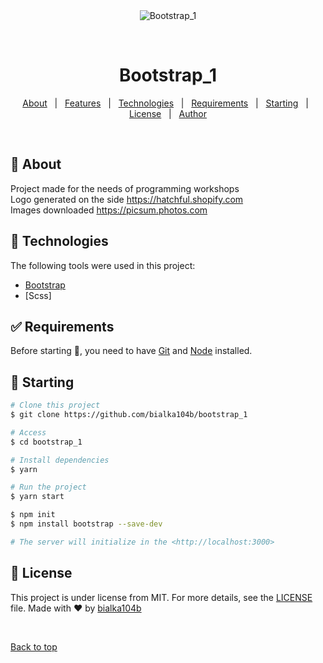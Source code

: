 <div align="center" id="top"> 
  <img src="./.github/app.gif" alt="Bootstrap_1" />

&#xa0;

  <!-- <a href="https://bootstrap_1.netlify.app">Demo</a> -->
</div>

<h1 align="center">Bootstrap_1</h1>

<p align="center">
  <a href="#dart-about">About</a> &#xa0; | &#xa0; 
  <a href="#sparkles-features">Features</a> &#xa0; | &#xa0;
  <a href="#rocket-technologies">Technologies</a> &#xa0; | &#xa0;
  <a href="#white_check_mark-requirements">Requirements</a> &#xa0; | &#xa0;
  <a href="#checkered_flag-starting">Starting</a> &#xa0; | &#xa0;
  <a href="#memo-license">License</a> &#xa0; | &#xa0;
  <a href="https://github.com/bialka104b" target="_blank">Author</a>
</p>

<br>

## :dart: About

Project made for the needs of programming workshops<br>
Logo generated on the side https://hatchful.shopify.com<br>
Images downloaded https://picsum.photos.com

## :rocket: Technologies

The following tools were used in this project:

- [Bootstrap](https://getbootstrap.com/docs/4.1/getting-started/download/)
- [Scss]

## :white_check_mark: Requirements

Before starting :checkered_flag:, you need to have [Git](https://git-scm.com) and [Node](https://nodejs.org/en/) installed.

## :checkered_flag: Starting

```bash
# Clone this project
$ git clone https://github.com/bialka104b/bootstrap_1

# Access
$ cd bootstrap_1

# Install dependencies
$ yarn

# Run the project
$ yarn start

$ npm init
$ npm install bootstrap --save-dev

# The server will initialize in the <http://localhost:3000>
```

## :memo: License

This project is under license from MIT. For more details, see the [LICENSE](LICENSE.md) file.
Made with :heart: by <a href="https://github.com/bialka104b" target="_blank">bialka104b</a>

&#xa0;

<a href="#top">Back to top</a>
